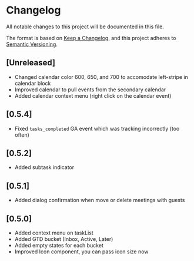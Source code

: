 # Changelog
All notable changes to this project will be documented in this file.

The format is based on [Keep a Changelog](https://keepachangelog.com/en/1.1.0/),
and this project adheres to [Semantic Versioning](https://semver.org/spec/v2.0.0.html).

## [Unreleased]

- Changed calendar color 600, 650, and 700 to accomodate left-stripe in calendar block
- Improved calendar to pull events from the secondary calendar
- Added calendar context menu (right click on the calendar event)

## [0.5.4]

- Fixed `tasks_completed` GA event which was tracking incorrectly (too often)

## [0.5.2]

- Added subtask indicator

## [0.5.1]

- Added dialog confirmation when move or delete meetings with guests

## [0.5.0]

- Added context menu on taskList
- Added GTD bucket (Inbox, Active, Later)
- Added empty states for each bucket
- Improved Icon component, you can pass icon size now